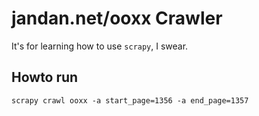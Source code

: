 jandan.net/ooxx Crawler
=======

It's for learning how to use `scrapy`, I swear.

Howto run 
-------

```
scrapy crawl ooxx -a start_page=1356 -a end_page=1357
```
